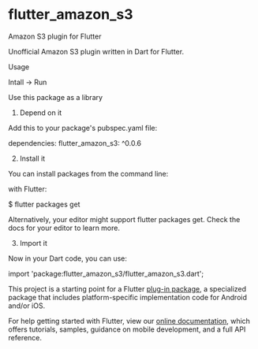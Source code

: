 # flutter_amazon_s3

Amazon S3 plugin for Flutter

Unofficial Amazon S3 plugin written in Dart for Flutter.

Usage

Intall -> Run

Use this package as a library

1. Depend on it

Add this to your package's pubspec.yaml file:

dependencies:
  flutter_amazon_s3: ^0.0.6

2. Install it

You can install packages from the command line:

with Flutter:

$ flutter packages get

Alternatively, your editor might support flutter packages get. Check the docs for your editor to learn more.

3. Import it

Now in your Dart code, you can use:

import 'package:flutter_amazon_s3/flutter_amazon_s3.dart';

This project is a starting point for a Flutter
[plug-in package](https://flutter.io/developing-packages/),
a specialized package that includes platform-specific implementation code for
Android and/or iOS.

For help getting started with Flutter, view our 
[online documentation](https://flutter.io/docs), which offers tutorials, 
samples, guidance on mobile development, and a full API reference.
